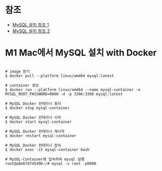 # 참조
- [MySQL 설치 참조 1](https://junghyungil.tistory.com/201)
- [MySQL 설치 참조 2](https://poiemaweb.com/docker-mysql)

# M1 Mac에서 MySQL 설치 with Docker

``` docker

# image 받기
$ docker pull --platform linux/amd64 mysql:latest

# container 생성
$ docker run --platform linux/amd64 --name mysql-container -e MYSQL_ROOT_PASSWORD=0000 -d -p 3306:3306 mysql:latest

# MySQL Docker 컨테이너 중지
$ docker stop mysql-container

# MySQL Docker 컨테이너 시작
$ docker start mysql-container

# MySQL Docker 컨테이너 재시작
$ docker restart mysql-container

# MySQL Docker 컨테이너 접속
$ docker exec -it mysql-container bash

# MySQL-Container에 접속하여 mysql 실행
root@a8e67d74549b:/# mysql -u root -p0000


```
